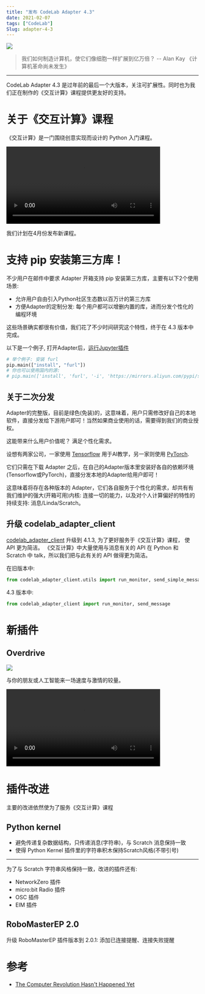 ```yaml
---
title: "发布 CodeLab Adapter 4.3"
date: 2021-02-07
tags: ["CodeLab"]
Slug: adapter-4-3
---
```


![](https://adapter.codelab.club/img/003610-scaling-computers.jpg)

>  我们如何制造计算机，使它们像细胞一样扩展到亿万倍？ -- Alan Kay 《计算机革命尚未发生》

---

CodeLab Adapter 4.3 是过年前的最后一个大版本，关注可扩展性。同时也为我们正在制作的《交互计算》课程提供更友好的支持。

# 关于《交互计算》课程

《交互计算》是一门围绕创意实现而设计的 Python 入门课程。

<video width='80%' src="https://adapter.codelab.club/video/6926376256734100952.mp4" controls="controls"></video>

我们计划在4月份发布新课程。

#  支持 pip 安装第三方库！
不少用户在邮件中要求 Adapter 开箱支持 pip 安装第三方库，主要有以下2个使用场景:

*  允许用户自由引入Python社区生态数以百万计的第三方库
*  方便Adapter的定制分发: 每个用户都可以增删内置的库，进而分发个性化的编程环境

这些场景确实都很有价值，我们花了不少时间研究这个特性，终于在 4.3 版本中完成。

以下是一个例子, 打开Adapter后，[运行Jupyter插件](https://adapter.codelab.club/extension_guide/jupyterlab/)

```py
# 举个例子: 安装 furl
pip.main(["install", "furl"])
# 你也可以使用国内的源: 
# pip.main(['install', 'furl', '-i', 'https://mirrors.aliyun.com/pypi/simple'])
```

## 关于二次分发
Adapter的完整版，目前是绿色(免装)的，这意味着，用户只需修改好自己的本地软件，直接分发给下游用户即可！当然如果商业使用的话，需要得到我们的商业授权。

这能带来什么用户价值呢？ 满足个性化需求。

设想有两家公司，一家使用 [Tensorflow](https://www.tensorflow.org/) 用于AI教学，另一家则使用 [PyTorch](https://pytorch.org/get-started).

它们只需在下载 Adapter 之后，在自己的Adapter版本里安装好各自的依赖环境(Tensorflow或PyTorch)，直接分发本地的Adapter给用户即可！

这意味着将存在各种版本的 Adapter，它们各自服务于个性化的需求，却共有有我们维护的强大(开箱可用)内核: 连接一切的能力，以及对个人计算偏好的特性的持续支持: 消息/Linda/Scratch。

## 升级 codelab_adapter_client
[codelab_adapter_client](https://github.com/CodeLabClub/codelab_adapter_client_python) 升级到 4.1.3, 为了更好服务于《交互计算》课程， 使 API 更为简洁。 《交互计算》中大量使用与消息有关的 API 在 Python 和 Scratch 中 talk，所以我们把与此有关的 API 做得更为简洁。

在旧版本中:

```py
from codelab_adapter_client.utils import run_monitor, send_simple_message
```

4.3 版本中:

```py
from codelab_adapter_client import run_monitor, send_message
``` 

# 新插件

## Overdrive
![](https://adapter.codelab.club/img/overdrive.jpg)

与你的朋友或人工智能来一场速度与激情的较量。

<video width="80%" src="https://adapter.codelab.club/video/fe5fb1d3ce1d311740faf31eb7cb1f.MP4" controls="controls"></video>

# 插件改进
主要的改进依然使为了服务《交互计算》课程


## Python kernel
*  避免传递复杂数据结构，只传递消息(字符串)，与 Scratch 消息保持一致
*  使得 Python Kernel 插件里的字符串积木保持Scratch风格(不带引号)

---

为了与 Scratch 字符串风格保持一致，改进的插件还有:

*  NetworkZero 插件
*  micro:bit Radio 插件
*  OSC 插件
*  EIM 插件

## RoboMasterEP 2.0
升级 RoboMasterEP 插件版本到 2.0.1: 添加已连接提醒、连接失败提醒


# 参考
*  [The Computer Revolution Hasn't Happened Yet](https://catonmat.net/videos/the-computer-revolution-hasnt-happened-yet)